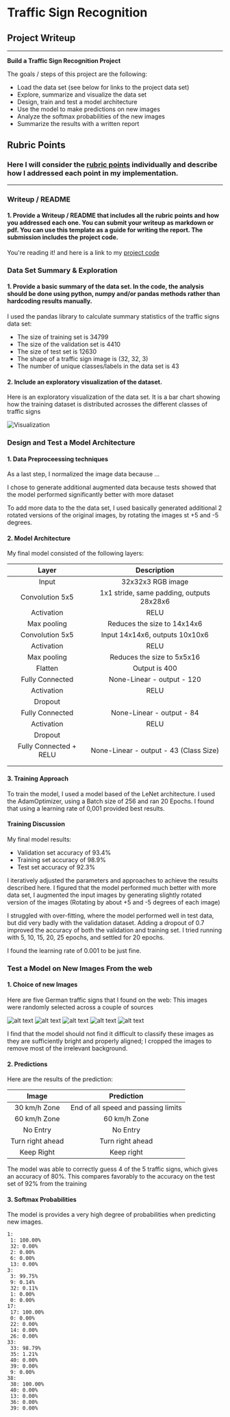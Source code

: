 # **Traffic Sign Recognition** 

## Project Writeup

---

**Build a Traffic Sign Recognition Project**

The goals / steps of this project are the following:
* Load the data set (see below for links to the project data set)
* Explore, summarize and visualize the data set
* Design, train and test a model architecture
* Use the model to make predictions on new images
* Analyze the softmax probabilities of the new images
* Summarize the results with a written report


[//]: # (Image References)

[image-data-viz]: ./images/dis-graph.png "Visualization"
[image4]: ./images/groad-1.png "Traffic Sign 1"
[image5]: ./images/groad-3.png "Traffic Sign 2"
[image6]: ./images/groad-17.png "Traffic Sign 3"
[image7]: ./images/groad-33.png "Traffic Sign 4"
[image8]: ./images/groad-38.png "Traffic Sign 5"

## Rubric Points
### Here I will consider the [rubric points](https://review.udacity.com/#!/rubrics/481/view) individually and describe how I addressed each point in my implementation.  

---
### Writeup / README

#### 1. Provide a Writeup / README that includes all the rubric points and how you addressed each one. You can submit your writeup as markdown or pdf. You can use this template as a guide for writing the report. The submission includes the project code.

You're reading it! and here is a link to my [project code](https://github.com/waleoyediran/CarND-Traffic-Sign-Classifier-Project/blob/master/Traffic_Sign_Classifier.ipynb)

### Data Set Summary & Exploration

#### 1. Provide a basic summary of the data set. In the code, the analysis should be done using python, numpy and/or pandas methods rather than hardcoding results manually.

I used the pandas library to calculate summary statistics of the traffic
signs data set:

* The size of training set is 34799 
* The size of the validation set is 4410
* The size of test set is 12630
* The shape of a traffic sign image is (32, 32, 3)
* The number of unique classes/labels in the data set is 43

#### 2. Include an exploratory visualization of the dataset.

Here is an exploratory visualization of the data set. It is a bar chart showing how the training dataset is distributed acrosses the different classes of traffic signs

![Visualization][image-data-viz]

### Design and Test a Model Architecture

#### 1. Data Preproceessing techniques

As a last step, I normalized the image data because ...

I chose to generate additional augmented data because tests showed that the model performed significantly better with more dataset

To add more data to the the data set, I used basically generated additional 2 rotated versions of the original images, by rotating the images st +5 and -5 degrees.



#### 2. Model Architecture

My final model consisted of the following layers:

| Layer         		|     Description	        					| 
|:---------------------:|:---------------------------------------------:| 
| Input         		| 32x32x3 RGB image   							| 
| Convolution 5x5     	| 1x1 stride, same padding, outputs 28x28x6 	|
| Activation			| RELU      									|
| Max pooling			| Reduces the size to 14x14x6					|
| Convolution 5x5     	| Input 14x14x6, outputs 10x10x6 				|
| Activation			| RELU      									|
| Max pooling			| Reduces the size to 5x5x16					|
| Flatten   			| Output is 400             					|
| Fully Connected       | None-Linear - output - 120					|
| Activation			| RELU      									|
| Dropout   			|             									|
| Fully Connected       | None-Linear - output - 84 					|
| Activation			| RELU      									|
| Dropout   			|             									|
| Fully Connected + RELU| None-Linear - output - 43	(Class Size) 		|
|						|												|
|						|												|
 


#### 3. Training Approach

To train the model, I used a model based of the LeNet architecture.
I used the AdamOptimizer, using a Batch size of 256 and ran 20 Epochs.
I found that using a learning rate of 0,001 provided best results.

#### Training Discussion

My final model results:
* Validation set accuracy of 93.4%
* Training set accuracy of 98.9%
* Test set accuracy of 92.3%

I iteratively adjusted the parameters and approaches to achieve the results described here.
I figured that the model performed much better with more data set, I augmented the input images by generating slightly rotated
version of the images (Rotating by about +5 and -5 degrees of each image)

I struggled with over-fitting, where the model performed well in test data, but did very badly with the validation dataset.
Adding a dropout of 0.7 improved the accuracy of both the validation and training set.
I tried running with 5, 10, 15, 20, 25 epochs, and settled for 20 epochs.

I found the learning rate of 0.001 to be just fine.

 

### Test a Model on New Images From the web

#### 1. Choice of new Images

Here are five German traffic signs that I found on the web:
This images were randomly selected across a couple of sources

![alt text][image4] ![alt text][image5] ![alt text][image6] 
![alt text][image7] ![alt text][image8]

I find that the model should not find it difficult to classify these images as they are sufficiently bright
and properly aligned; I cropped the images to remove most of the irrelevant background.

#### 2. Predictions

Here are the results of the prediction:

| Image			        |     Prediction	        					| 
|:---------------------:|:---------------------------------------------:| 
| 30 km/h Zone   	  	| End of all speed and passing limits   		| 
| 60 km/h Zone 			| 60 km/h Zone 									|
| No Entry				| No Entry 										|
| Turn right ahead  	| Turn right ahead				 				|
| Keep Right			| Keep right         							|


The model was able to correctly guess 4 of the 5 traffic signs, which gives an accuracy of 80%. This compares favorably to the accuracy on the test set of 92% from the training

#### 3. Softmax Probabilities 
The model is provides a very high degree of probabilities when predicting new images.

```
1:
 1: 100.00%
 32: 0.00%
 2: 0.00%
 6: 0.00%
 13: 0.00%
3:
 3: 99.75%
 9: 0.14%
 32: 0.11%
 1: 0.00%
 0: 0.00%
17:
 17: 100.00%
 0: 0.00%
 22: 0.00%
 14: 0.00%
 26: 0.00%
33:
 33: 98.79%
 35: 1.21%
 40: 0.00%
 39: 0.00%
 9: 0.00%
38:
 38: 100.00%
 40: 0.00%
 13: 0.00%
 36: 0.00%
 39: 0.00%
 ```



